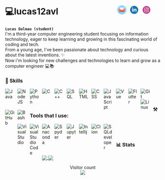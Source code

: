 
# 💻lucas12avl <a href="https://www.instagram.com/lucas12avl/"> <img align="right" alt="Instagram" width="30px" style="padding-right:30px;" src="icons/instagram-svgrepo-com.svg"/></a> <a href="https://www.linkedin.com/in/lucas-dalmau-garcés"><img align="right" alt="LinkedIn" width="30px" style="padding-right:10px;" src="icons/linkedin-1-svgrepo-com.svg"/></a> <a href="mailto:lucasdalmau03@gmail.com"><img align="right" alt="LinkedIn" width="30px" style="padding-right:10px;" src="icons/email-mail-svgrepo-com.svg"/></a>


**`Lucas Dalmau (student)`** <br/>
I'm a third-year computer engineering student focusing on information technology, eager to keep learning and growing in this fascinating world of coding and tech. <br/>
From a young age, I've been passionate about technology and curious about the latest inventions. ✨ <br/>
Now i'm looking for new challenges and technologies to learn and grow as a computer engineer 💻📚




### 🧰 Skills
<!--backend--->
<img align="left" alt="Java" width="30px" style="padding-right:10px;" src="https://cdn.jsdelivr.net/gh/devicons/devicon/icons/java/java-original.svg"/>

<img align="left" alt="NodeJS" width="30px" style="padding-right:10px;" src="https://cdn.jsdelivr.net/gh/devicons/devicon/icons/nodejs/nodejs-original.svg" />
<img align="left" alt="Python" width="30px" style="padding-right:10px;" src="https://cdn.jsdelivr.net/gh/devicons/devicon/icons/python/python-plain.svg" />
<img align="left" alt="C" width="30px" style="padding-right:10px;" src="https://cdn.jsdelivr.net/gh/devicons/devicon@latest/icons/c/c-plain.svg" />
<img align="left" alt="C++" width="30px" style="padding-right:10px;" src="https://cdn.jsdelivr.net/gh/devicons/devicon@latest/icons/cplusplus/cplusplus-plain.svg" />
<img align="left" alt="SQL" width="30px" style="padding-right:10px;" src="https://cdn.jsdelivr.net/gh/devicons/devicon@latest/icons/azuresqldatabase/azuresqldatabase-original.svg" />

<!-- frontend-->

<img align="left" alt="HTML" width="30px" style="padding-right:10px;" src="https://cdn.jsdelivr.net/gh/devicons/devicon/icons/html5/html5-plain.svg" />
<img align="left" alt="CSS" width="30px" style="padding-right:10px;" src="https://cdn.jsdelivr.net/gh/devicons/devicon/icons/css3/css3-plain.svg" />
<img align="left" alt="JavaScript" width="30px" style="padding-right:10px;" src="https://cdn.jsdelivr.net/gh/devicons/devicon/icons/javascript/javascript-plain.svg" />
<img align="left" alt="Vue" width="30px" style="padding-right:10px;" src="https://cdn.jsdelivr.net/gh/devicons/devicon@latest/icons/vuejs/vuejs-original.svg" />
<img align="left" alt="Flutter" width="30px" style="padding-right:10px;" src="https://cdn.jsdelivr.net/gh/devicons/devicon@latest/icons/flutter/flutter-original.svg" />

<!--others -->
<img align="left" alt="Git" width="30px" style="padding-right:10px;" src="https://cdn.jsdelivr.net/gh/devicons/devicon/icons/git/git-original.svg" />
<img align="left" alt="Linux" width="30px" style="padding-right:10px;" src="https://cdn.jsdelivr.net/gh/devicons/devicon/icons/linux/linux-original.svg" />
<img align="left" alt="GitHub" width="30px" style="padding-right:10px;" src="https://cdn.jsdelivr.net/gh/devicons/devicon/icons/github/github-original.svg" />
<img align="left" alt="Bash" width="30px" style="padding-right:10px;" src="https://cdn.jsdelivr.net/gh/devicons/devicon/icons/bash/bash-original.svg" />

<br/><br/>

### ⚒️ Tools that I use:

<img align="left" alt="VisualStudio" width="30px" style="padding-right:10px;" src="https://cdn.jsdelivr.net/gh/devicons/devicon@latest/icons/visualstudio/visualstudio-original.svg"/>
<img align="left" alt="VisualStudioCode" width="30px" style="padding-right:10px;" src="https://cdn.jsdelivr.net/gh/devicons/devicon@latest/icons/vscode/vscode-original.svg"/>
<img align="left" alt="Anaconda" width="30px" style="padding-right:10px;" src="https://cdn.jsdelivr.net/gh/devicons/devicon@latest/icons/anaconda/anaconda-original.svg"/>
<img align="left" alt="Spyder" width="30px" style="padding-right:10px;" src="https://cdn.jsdelivr.net/gh/devicons/devicon@latest/icons/spyder/spyder-original.svg"/>
<img align="left" alt="Jupyter" width="30px" style="padding-right:10px;" src="https://cdn.jsdelivr.net/gh/devicons/devicon@latest/icons/jupyter/jupyter-original.svg"/>
<img align="left" alt="Intellij" width="30px" style="padding-right:10px;" src="https://cdn.jsdelivr.net/gh/devicons/devicon@latest/icons/intellij/intellij-original.svg"/>
<img align="left" alt="Clion" width="30px" style="padding-right:10px;" src="https://cdn.jsdelivr.net/gh/devicons/devicon@latest/icons/clion/clion-original.svg"/>
<img align="left" alt="SQLdeveloper" width="30px" style="padding-right:10px;" src="https://cdn.jsdelivr.net/gh/devicons/devicon@latest/icons/sqldeveloper/sqldeveloper-original.svg"/>




    
<br/><br/>    
        
### 📊 Stats
<a href="#">
  <img height=200 align="center" src="https://my-stats-43gk.vercel.app/api?username=lucas12avl&show_icons=true&theme=gruvbox&hide=contribs,issues&show=discussions_answered&rank_icon=github&include_all_commits=true&card_width=150" />
</a>
<a href="#">
  <img height=200 align="center" src="https://my-stats-43gk.vercel.app/api/top-langs/?username=lucas12avl&hide=html,scss,css&langs_count=8&layout=compact&theme=gruvbox&card_width=150" />
</a>


<!--PUT HERE THE SNAKE GIF -->

<p align="center">
  Visitor count<br>
  <img src="https://profile-counter.glitch.me/lucas12avl/count.svg" />
</p>





